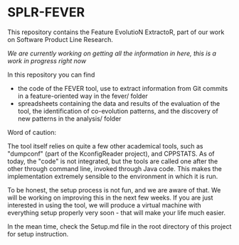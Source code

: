 # SPLR-FEVER
This repository contains the Feature EvolutioN ExtractoR, part of our work on Software Product Line Research.

_We are currently working on getting all the information in here, this is a work in progress right now_

In this repository you can find 
- the code of the FEVER tool, use to extract information from Git commits in a feature-oriented way in the fever/ folder
- spreadsheets containing the data and results of the evaluation of the tool, the identification of co-evolution patterns, and the discovery of new patterns
	in the analysis/ folder


Word of caution: 

The tool itself relies on quite a few other academical tools, such as "dumpconf" (part of the KconfigReader project), and CPPSTATS.
As of today, the "code" is not integrated, but the tools are called one after the other 
through command line, invoked through Java code. This makes the implementation extremely sensible to the environment in which it is run.

To be honest, the setup process is not fun, and we are aware of that. 
We will be working on improving this in the next few weeks.
If you are just interested in using the tool, we will produce a virtual machine with everything setup properly very soon - that will make your life much easier. 

In the mean time, check the Setup.md file in the root directory of this project for setup instruction. 
